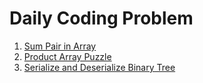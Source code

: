 # Daily Coding Problem
1. [Sum Pair in Array](./solutions/sum-pair-in-array.py)
2. [Product Array Puzzle](./solutions/product-array-puzzle.py)
3. [Serialize and Deserialize Binary Tree](./solutions/serialize-and-deserialize-binary-tree.py)
